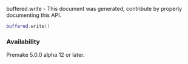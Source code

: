 buffered.write - This document was generated, contribute by properly documenting this API.

```lua
buffered.write()
```

### Availability ###

Premake 5.0.0 alpha 12 or later.

